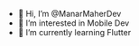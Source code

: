 - 👋 Hi, I’m @ManarMaherDev
- 👀 I’m interested in Mobile Dev
- 🌱 I’m currently learning Flutter

<!---
ManarMaherDev/ManarMaherDev is a ✨ special 
--->
